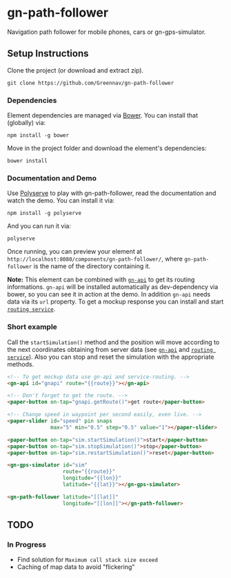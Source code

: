 # gn-path-follower

Navigation path follower for mobile phones, cars or gn-gps-simulator.

## Setup Instructions

Clone the project (or download and extract zip).

```
git clone https://github.com/Greennav/gn-path-follower
```

### Dependencies

Element dependencies are managed via [Bower](http://bower.io/). You can install that (globally) via:

```
npm install -g bower
```

Move in the project folder and download the element's dependencies:

```
bower install
```

### Documentation and Demo

Use [Polyserve](https://github.com/PolymerLabs/polyserve) to play with gn-path-follower, read the documentation and watch the demo. You can install it via:

```
npm install -g polyserve
```

And you can run it via:

```
polyserve
```

Once running, you can preview your element at `http://localhost:8080/components/gn-path-follower/`, where `gn-path-follower` is the name of the directory containing it.

**Note:** This element can be combined with [`gn-api`](https://github.com/Greennav/gn-api) to get its routing informations. `gn-api` will be installed automatically as dev-dependency via bower, so you can see it in action at the demo. In addition `gn-api` needs data via its `url` property. To get a mockup response you can install and start [`routing service`](https://github.com/Greennav/service-routing).

### Short example

Call the `startSimulation()` method and the position will move according to the next coordinates obtaining from server data (see [`gn-api`](https://github.com/Greennav/gn-api) and [`routing service`](https://github.com/Greennav/service-routing)). Also you can stop and reset the simulation with the appropriate methods.

```html
<!-- To get mockup data use gn-api and service-routing. -->
<gn-api id="gnapi" route="{{route}}"></gn-api>

<!-- Don't forget to get the route. -->
<paper-button on-tap="gnapi.getRoute()">get route</paper-button>

<!-- Change speed in waypoint per second easily, even live. -->
<paper-slider id="speed" pin snaps
              max="5" min="0.5" step="0.5" value="1"></paper-slider>

<paper-button on-tap="sim.startSimulation()">start</paper-button>
<paper-button on-tap="sim.stopSimulation()">stop</paper-button>
<paper-button on-tap="sim.restartSimulation()">reset</paper-button>

<gn-gps-simulator id="sim"
                  route="{{route}}"
                  longitude="{{lon}}"
                  latitude="{{lat}}"></gn-gps-simulator>

<gn-path-follower latitude="[[lat]]"
                  longitude="[[lon]]"></gn-path-follower>
```

## TODO

### In Progress

- Find solution for `Maximum call stack size exceed`
- Caching of map data to avoid "flickering"
